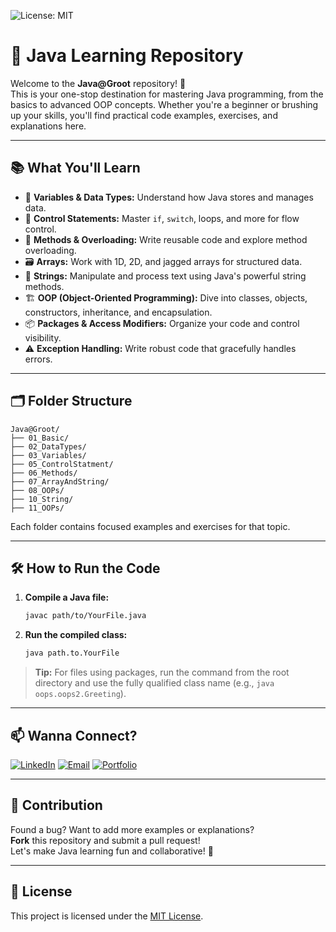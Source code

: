 ![License: MIT](https://img.shields.io/badge/License-MIT-yellow.svg)

# 🚀 Java Learning Repository

Welcome to the **Java@Groot** repository! 🌱  
This is your one-stop destination for mastering Java programming, from the basics to advanced OOP concepts. Whether you're a beginner or brushing up your skills, you'll find practical code examples, exercises, and explanations here.

---

## 📚 What You'll Learn

- 🧮 **Variables & Data Types:** Understand how Java stores and manages data.
- 🔄 **Control Statements:** Master `if`, `switch`, loops, and more for flow control.
- 🧩 **Methods & Overloading:** Write reusable code and explore method overloading.
- 🗃️ **Arrays:** Work with 1D, 2D, and jagged arrays for structured data.
- 📝 **Strings:** Manipulate and process text using Java's powerful string methods.
- 🏗️ **OOP (Object-Oriented Programming):** Dive into classes, objects, constructors, inheritance, and encapsulation.
- 📦 **Packages & Access Modifiers:** Organize your code and control visibility.
- ⚠️ **Exception Handling:** Write robust code that gracefully handles errors.

---

## 🗂️ Folder Structure

```
Java@Groot/
├── 01_Basic/
├── 02_DataTypes/
├── 03_Variables/
├── 05_ControlStatment/
├── 06_Methods/
├── 07_ArrayAndString/
├── 08_OOPs/
├── 10_String/
├── 11_OOPs/
```

Each folder contains focused examples and exercises for that topic.

---

## 🛠️ How to Run the Code

1. **Compile a Java file:**
   ```sh
   javac path/to/YourFile.java
   ```

2. **Run the compiled class:**
   ```sh
   java path.to.YourFile
   ```

> **Tip:** For files using packages, run the command from the root directory and use the fully qualified class name (e.g., `java oops.oops2.Greeting`).

---

## 📫 Wanna Connect?

[![LinkedIn](https://img.shields.io/badge/LinkedIn-Connect-blue?style=flat&logo=linkedin)](https://www.linkedin.com/in/piyush64bit)
[![Email](https://img.shields.io/badge/Email-Me-informational?style=flat&logo=gmail)](mailto:piiyush.sonii@outlook.com)
[![Portfolio](https://img.shields.io/badge/Portfolio-Visit%20Now-9cf?style=flat&logo=vercel)](https://piyushportfolio.live)

---

## 🤝 Contribution

Found a bug? Want to add more examples or explanations?  
**Fork** this repository and submit a pull request!  
Let's make Java learning fun and collaborative! 🎉

---

## 📝 License

This project is licensed under the [MIT License](./LICENSE).


